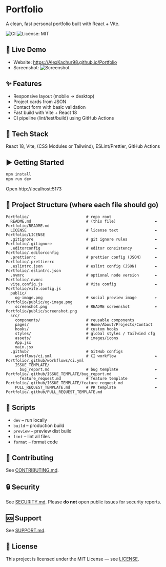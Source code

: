 <!--
  @author Alex Kachur
  @since 2025-10-08
  @purpose Recruiter-ready README for the Portfolio repository
-->

# Portfolio

A clean, fast personal portfolio built with React + Vite.

![CI](https://github.com/AlexKachur98/Portfolio/actions/workflows/ci.yml/badge.svg)
![License: MIT](https://img.shields.io/badge/License-MIT-yellow.svg)

## 🔴 Live Demo
- Website: https://AlexKachur98.github.io/Portfolio
- Screenshot:
  ![Screenshot](public/screenshot.placeholder)

## ✨ Features
- Responsive layout (mobile → desktop)
- Project cards from JSON
- Contact form with basic validation
- Fast build with Vite + React 18
- CI pipeline (lint/test/build) using GitHub Actions

## 🧱 Tech Stack
React 18, Vite, (CSS Modules or Tailwind), ESLint/Prettier, GitHub Actions

## ▶️ Getting Started

```bash
npm install
npm run dev
```

Open http://localhost:5173

## 📁 Project Structure (where each file should go)

```
Portfolio/                         # repo root
  README.md                        # (this file)                 ← Portfolio/README.md
  LICENSE                          # license text                ← Portfolio/LICENSE
  .gitignore                       # git ignore rules            ← Portfolio/.gitignore
  .editorconfig                    # editor consistency          ← Portfolio/.editorconfig
  .prettierrc                      # prettier config (JSON)      ← Portfolio/.prettierrc
  .eslintrc.json                   # eslint config (JSON)        ← Portfolio/.eslintrc.json
  .nvmrc                           # optional node version       ← Portfolio/.nvmrc
  vite.config.js                   # Vite config                 ← Portfolio/vite.config.js
  public/
    og-image.png                   # social preview image        ← Portfolio/public/og-image.png
    screenshot.png                 # README screenshot           ← Portfolio/public/screenshot.png
  src/
    components/                    # reusable components
    pages/                         # Home/About/Projects/Contact
    hooks/                         # custom hooks
    styles/                        # global styles / Tailwind cfg
    assets/                        # images/icons
    App.jsx
    main.jsx
  .github/                         # GitHub configs
    workflows/ci.yml               # CI workflow                 ← Portfolio/.github/workflows/ci.yml
    ISSUE_TEMPLATE/
      bug_report.md                # bug template                ← Portfolio/.github/ISSUE_TEMPLATE/bug_report.md
      feature_request.md           # feature template            ← Portfolio/.github/ISSUE_TEMPLATE/feature_request.md
    PULL_REQUEST_TEMPLATE.md       # PR template                 ← Portfolio/.github/PULL_REQUEST_TEMPLATE.md
```

## 🧪 Scripts

- `dev` – run locally
- `build` – production build
- `preview` – preview dist build
- `lint` – lint all files
- `format` – format code

## 🤝 Contributing

See [CONTRIBUTING.md](CONTRIBUTING.md).

## 🔒 Security

See [SECURITY.md](SECURITY.md). Please **do not** open public issues for security reports.

## 🆘 Support

See [SUPPORT.md](SUPPORT.md).

## 📜 License

This project is licensed under the MIT License — see [LICENSE](LICENSE).
